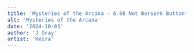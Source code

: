 ```yaml
---
title: 'Mysteries of the Arcana - 6.88 Not Berserk Button'
alt: 'Mysteries of the Arcana'
date: '2024-10-03'
author: 'J Gray'
artist: 'Keira'
---
```

